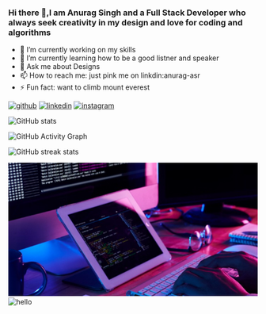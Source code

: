 ### Hi there 👋,I am Anurag Singh and a Full Stack Developer who always seek creativity in my design and love for coding and algorithms

- 🔭 I’m currently working on my skills 
- 🌱 I’m currently learning how to be a good listner and speaker 
- 💬 Ask me about Designs 
- 📫 How to reach me: just pink me on linkdin:anurag-asr 
- ⚡ Fun fact: want to climb mount everest     


[<img src='https://cdn.jsdelivr.net/npm/simple-icons@3.0.1/icons/github.svg' alt='github' height='40'>](https://github.com/anurag-asr)  [<img src='https://cdn.jsdelivr.net/npm/simple-icons@3.0.1/icons/linkedin.svg' alt='linkedin' height='40'>](https://www.linkedin.com/in/anurag-asr/)  [<img src='https://cdn.jsdelivr.net/npm/simple-icons@3.0.1/icons/instagram.svg' alt='instagram' height='40'>](https://www.instagram.com/mister-A/)  

![GitHub stats](https://github-readme-stats.vercel.app/api?username=anurag-asr&show_icons=true)  

![GitHub Activity Graph](https://activity-graph.herokuapp.com/graph?username=anurag-asr)  

![GitHub streak stats](https://github-readme-streak-stats.herokuapp.com/?user=anurag-asr)  

![Full Stack Developer](https://github.com/anurag-asr/anurag-asr/blob/main/img12.jpg)
<img src="https://github-readme-streak-stats.herokuapp.com/?user=anurag-asr" alt="hello" width="100%" height="100"/>

